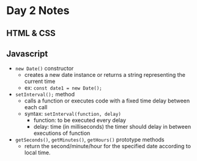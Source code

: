 # Day 2 Notes

## HTML & CSS

## Javascript

- `new Date()` constructor
  - creates a new date instance or returns a string representing the current time
  - ex: `const date1 = new Date();`
- `setInterval();` method
  - calls a function or executes code with a fixed time delay between each call
  - syntax: `setInterval(function, delay)`
    - function: to be executed every delay
    - delay: time (in milliseconds) the timer should delay in between executions of function 
- `getSeconds()`, `getMinutes()`, `getHours()` prototype methods
  - return the second/minute/hour for the specified date according to local time.
